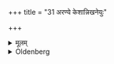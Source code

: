 +++
title = "31 अरण्ये केशान्निखनेयुः"

+++

<details><summary>मूलम्</summary>

अरण्ये केशान्निखनेयुः ३१
</details>

<details><summary>Oldenberg</summary>

31. Let them bury the hair in the forest.
</details>
